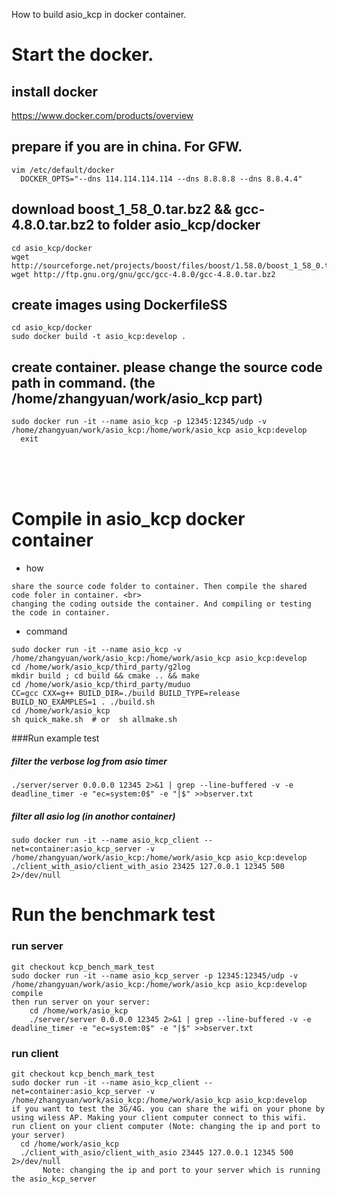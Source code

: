 How to build asio_kcp in docker container. 

# Start the docker.
## install docker
 https://www.docker.com/products/overview

## prepare if you are in china. For GFW.
```
vim /etc/default/docker
  DOCKER_OPTS="--dns 114.114.114.114 --dns 8.8.8.8 --dns 8.8.4.4"
```

## download boost_1_58_0.tar.bz2 && gcc-4.8.0.tar.bz2 to folder asio_kcp/docker
```
cd asio_kcp/docker
wget http://sourceforge.net/projects/boost/files/boost/1.58.0/boost_1_58_0.tar.bz2
wget http://ftp.gnu.org/gnu/gcc/gcc-4.8.0/gcc-4.8.0.tar.bz2
```

## create images using DockerfileSS
```
cd asio_kcp/docker
sudo docker build -t asio_kcp:develop .
```

## create container. please change the source code path in command. (the /home/zhangyuan/work/asio_kcp part)
```
sudo docker run -it --name asio_kcp -p 12345:12345/udp -v /home/zhangyuan/work/asio_kcp:/home/work/asio_kcp asio_kcp:develop
  exit
```


<br><br><br>


# Compile in asio_kcp docker container
* how
```
share the source code folder to container. Then compile the shared code foler in container. <br>
changing the coding outside the container. And compiling or testing the code in container.
```
* command
```
sudo docker run -it --name asio_kcp -v /home/zhangyuan/work/asio_kcp:/home/work/asio_kcp asio_kcp:develop
cd /home/work/asio_kcp/third_party/g2log
mkdir build ; cd build && cmake .. && make
cd /home/work/asio_kcp/third_party/muduo
CC=gcc CXX=g++ BUILD_DIR=./build BUILD_TYPE=release BUILD_NO_EXAMPLES=1 . ./build.sh
cd /home/work/asio_kcp
sh quick_make.sh  # or  sh allmake.sh
```


###Run example test
##### filter the verbose log from asio timer
    ./server/server 0.0.0.0 12345 2>&1 | grep --line-buffered -v -e deadline_timer -e "ec=system:0$" -e "|$" >>bserver.txt
##### filter all asio log  (in anothor container)
    sudo docker run -it --name asio_kcp_client --net=container:asio_kcp_server -v /home/zhangyuan/work/asio_kcp:/home/work/asio_kcp asio_kcp:develop
    ./client_with_asio/client_with_asio 23425 127.0.0.1 12345 500 2>/dev/null








# Run the benchmark test
### run server
```
git checkout kcp_bench_mark_test
sudo docker run -it --name asio_kcp_server -p 12345:12345/udp -v /home/zhangyuan/work/asio_kcp:/home/work/asio_kcp asio_kcp:develop
compile
then run server on your server:
    cd /home/work/asio_kcp
    ./server/server 0.0.0.0 12345 2>&1 | grep --line-buffered -v -e deadline_timer -e "ec=system:0$" -e "|$" >>bserver.txt
```
### run client
```
git checkout kcp_bench_mark_test
sudo docker run -it --name asio_kcp_client --net=container:asio_kcp_server -v /home/zhangyuan/work/asio_kcp:/home/work/asio_kcp asio_kcp:develop
if you want to test the 3G/4G. you can share the wifi on your phone by using wiless AP. Making your client computer connect to this wifi.
run client on your client computer (Note: changing the ip and port to your server)
  cd /home/work/asio_kcp
  ./client_with_asio/client_with_asio 23445 127.0.0.1 12345 500 2>/dev/null
       Note: changing the ip and port to your server which is running the asio_kcp_server
```
